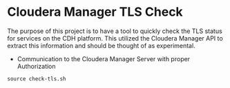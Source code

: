 # Cloudera Manager TLS Check

The purpose of this project is to have a tool to quickly check the TLS status for services on the CDH platform.  This utilized the Cloudera Manager API to extract this information and should be thought of as experimental.

* Communication to the Cloudera Manager Server with proper Authorization

```vim
source check-tls.sh
```
